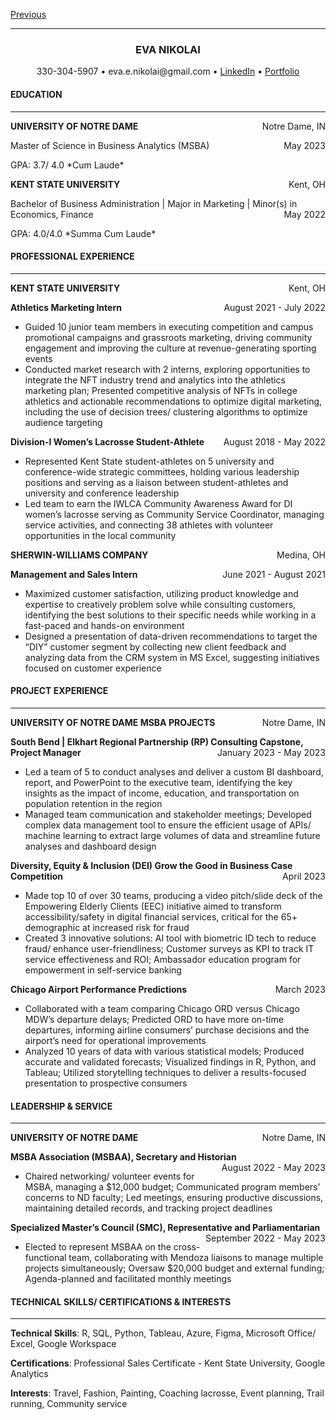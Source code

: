 [Previous](index)
<hr>
<H3 align="CENTER">
<strong>EVA NIKOLAI</strong>
</H3>
<p style="text-align: center;">
330-304-5907 • eva.e.nikolai@gmail.com •
<a href="https://www.linkedin.com/in/evanikolai/">LinkedIn</a> •
<a href="https://eva-nikolai.github.io/">Portfolio</a>
</p>
<h4>
<strong>EDUCATION</strong>
</h4>
<hr>
<p style="text-align:left;">
<strong> UNIVERSITY OF NOTRE DAME</strong> <span style="float:right;">
Notre Dame, IN </span>
<p >
Master of Science in Business Analytics (MSBA) <span
style="float:right;"> May 2023 </span>
<p >
GPA: 3.7/ 4.0 *Cum Laude*
<p >
<p style="text-align:left;">
<strong> KENT STATE UNIVERSITY</strong> <span style="float:right;">
Kent, OH </span>
<p >
Bachelor of Business Administration | Major in Marketing | Minor(s) in
Economics, Finance <span style="float:right;"> May 2022 </span>
<p >
GPA: 4.0/4.0 *Summa Cum Laude*
<p >
<h4>
<strong>PROFESSIONAL EXPERIENCE</strong>
</h4>
<hr>
<p style="text-align:left;">
<strong> KENT STATE UNIVERSITY</strong> <span style="float:right;">
Kent, OH </span>
</p>
<p style="text-align:left;">
<b> Athletics Marketing Intern</b> <span style="float:right;"> August
2021 - July 2022 </span>
</p>

* Guided 10 junior team members in executing competition and campus promotional campaigns and grassroots marketing, driving community engagement and improving the culture at revenue-generating sporting events <br>
* Conducted market research with 2 interns, exploring opportunities to integrate the NFT industry trend and analytics into the athletics marketing plan; Presented competitive analysis of NFTs in college athletics and actionable recommendations to optimize digital marketing, including the use of decision trees/ clustering algorithms to optimize audience targeting
    </p>

<p style="text-align:left;">
<b> Division-I Women’s Lacrosse Student-Athlete</b> <span
style="float:right;"> August 2018 - May 2022 </span>
</p>

* Represented Kent State student-athletes on 5 university and conference-wide strategic committees, holding various leadership positions and serving as a liaison between student-athletes and university and conference leadership <br>
* Led team to earn the IWLCA Community Awareness Award for DI women’s lacrosse serving as Community Service Coordinator, managing service activities, and connecting 38 athletes with volunteer opportunities in the local community
    </p>

<p style="text-align:left;">
<strong> SHERWIN-WILLIAMS COMPANY</strong> <span style="float:right;">
Medina, OH </span>
</p>
<p style="text-align:left;">
<b> Management and Sales Intern</b> <span style="float:right;"> June
2021 - August 2021 </span>
</p>

* Maximized customer satisfaction, utilizing product knowledge and expertise to creatively problem solve while consulting customers, identifying the best solutions to their specific needs while working in a fast-paced and hands-on environment <br>
* Designed a presentation of data-driven recommendations to target the “DIY” customer segment by collecting new client feedback and analyzing data from the CRM system in MS Excel, suggesting initiatives focused on customer experience
    </p>

<h4>
<strong>PROJECT EXPERIENCE</strong>
</h4>
<hr>
<p style="text-align:left;">
<strong> UNIVERSITY OF NOTRE DAME MSBA PROJECTS</strong> <span
style="float:right;"> Notre Dame, IN </span>
</p>
<p style="text-align:left;">
<b> South Bend | Elkhart Regional Partnership (RP) Consulting Capstone,
Project Manager</b> <span style="float:right;"> January 2023 - May 2023
</span>
</p>

* Led a team of 5 to conduct analyses and deliver a custom BI dashboard, report, and PowerPoint to the executive team, identifying the key insights as the impact of income, education, and transportation on population retention in the region <br>
* Managed team communication and stakeholder meetings; Developed complex data management tool to ensure the efficient usage of APIs/ machine learning to extract large volumes of data and streamline future analyses and dashboard design
    </p>

<p style="text-align:left;">
<b> Diversity, Equity & Inclusion (DEI) Grow the Good in Business Case
Competition</b> <span style="float:right;"> April 2023 </span>
</p>

* Made top 10 of over 30 teams, producing a video pitch/slide deck of the Empowering Elderly Clients (EEC) initiative aimed to transform accessibility/safety in digital financial services, critical for the 65+ demographic at increased risk for fraud <br>
* Created 3 innovative solutions: AI tool with biometric ID tech to reduce fraud/ enhance user-friendliness; Customer surveys as KPI to track IT service effectiveness and ROI; Ambassador education program for empowerment in self-service banking
    </p>

<p style="text-align:left;">
<b> Chicago Airport Performance Predictions</b> <span
style="float:right;"> March 2023 </span>
</p>

* Collaborated with a team comparing Chicago ORD versus Chicago MDW’s departure delays; Predicted ORD to have more on-time departures, informing airline consumers’ purchase decisions and the airport’s need for operational improvements <br>
* Analyzed 10 years of data with various statistical models; Produced accurate and validated forecasts; Visualized findings in R, Python, and Tableau; Utilized storytelling techniques to deliver a results-focused presentation to prospective consumers
    </p>

<h4>
<strong>LEADERSHIP & SERVICE</strong>
</h4>
<hr>
<p style="text-align:left;">
<strong> UNIVERSITY OF NOTRE DAME</strong> <span style="float:right;">
Notre Dame, IN </span>
</p>
<p style="text-align:left;">
<b> MSBA Association (MSBAA), Secretary and Historian</b> <span
style="float:right;"> August 2022 - May 2023 </span>
</p>

* Chaired networking/ volunteer events for MSBA, managing a $12,000 budget; Communicated program members’ concerns to ND faculty; Led meetings, ensuring productive discussions, maintaining detailed records, and tracking project deadlines
    </p>

<p style="text-align:left;">
<b> Specialized Master’s Council (SMC), Representative and
Parliamentarian</b> <span style="float:right;"> September 2022 - May
2023 </span>
</p>

* Elected to represent MSBAA on the cross-functional team, collaborating with Mendoza liaisons to manage multiple projects simultaneously; Oversaw $20,000 budget and external funding; Agenda-planned and facilitated monthly meetings
    </p>

<h4>
<strong>TECHNICAL SKILLS/ CERTIFICATIONS & INTERESTS</strong>
</h4>
<hr>
<p >
<strong>Technical Skills</strong>: R, SQL, Python, Tableau, Azure,
Figma, Microsoft Office/ Excel, Google Workspace <br>
<p >
<strong>Certifications</strong>: Professional Sales Certificate - Kent
State University, Google Analytics <br>
<p>
<strong>Interests</strong>: Travel, Fashion, Painting, Coaching
lacrosse, Event planning, Trail running, Community service
</p>
